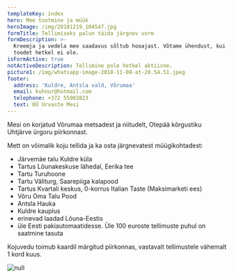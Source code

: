 ```yaml
---
templateKey: index
hero: Mee tootmine ja müük
heroImage: /img/20181219_104547.jpg
formTitle: Tellimiseks palun täida järgnev vorm
formDescription: >-
  Kreemja ja vedela mee saadavus sõltub hooajast. Võtame ühendust, kui vastavat
  toodet hetkel ei ole.
isFormActive: true
notActiveDescription: Tellimine pole hetkel aktiivne.
picture1: /img/whatsapp-image-2018-11-08-at-20.54.51.jpeg
footer:
  address: 'Kuldre, Antsla vald, Võrumaa'
  email: kuhnur@hotmail.com
  telephone: +372 55903823
  text: OÜ Urvaste Mesi
---
```

Mesi on korjatud Võrumaa metsadest ja niitudelt, Otepää kõrgustiku Uhtjärve ürgoru piirkonnast.

Mett on võimalik koju tellida ja ka osta järgnevatest müügikohtadest:

* Järvemäe talu Kuldre küla
* Tartus Lõunakeskuse lähedal, Eerika tee
* Tartu Turuhoone
* Tartu Väliturg, Saarepiiga kalapood
* Tartus Kvartali keskus, 0-korrus Italian Taste (Maksimarketi ees)
* Võru Oma Talu Pood
* Antsla Hauka
* Kuldre kauplus
* erinevad laadad Lõuna-Eestis
* üle Eesti pakiautomaatidesse. Üle 100 euroste tellimuste puhul on saatmine tasuta

Kojuvedu toimub kaardil märgitud piirkonnas, vastavalt tellimustele vähemalt 1 kord kuus.

![null](/img/piirkond.png)
